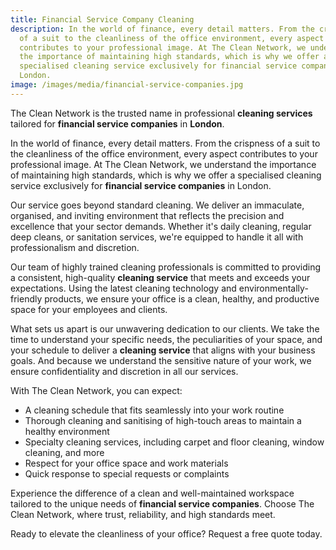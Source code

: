 ```yaml
---
title: Financial Service Company Cleaning
description: In the world of finance, every detail matters. From the crispness
  of a suit to the cleanliness of the office environment, every aspect
  contributes to your professional image. At The Clean Network, we understand
  the importance of maintaining high standards, which is why we offer a
  specialised cleaning service exclusively for financial service companies in
  London.
image: /images/media/financial-service-companies.jpg
---
```

The Clean Network is the trusted name in professional <strong>cleaning services</strong> tailored for <strong>financial service companies</strong> in <strong>London</strong>.

In the world of finance, every detail matters. From the crispness of a suit to the cleanliness of the office environment, every aspect contributes to your professional image. At The Clean Network, we understand the importance of maintaining high standards, which is why we offer a specialised cleaning service exclusively for <strong>financial service companies</strong> in London.

Our service goes beyond standard cleaning. We deliver an immaculate, organised, and inviting environment that reflects the precision and excellence that your sector demands. Whether it's daily cleaning, regular deep cleans, or sanitation services, we're equipped to handle it all with professionalism and discretion.

Our team of highly trained cleaning professionals is committed to providing a consistent, high-quality <strong>cleaning service</strong> that meets and exceeds your expectations. Using the latest cleaning technology and environmentally-friendly products, we ensure your office is a clean, healthy, and productive space for your employees and clients.

What sets us apart is our unwavering dedication to our clients. We take the time to understand your specific needs, the peculiarities of your space, and your schedule to deliver a <strong>cleaning service</strong> that aligns with your business goals. And because we understand the sensitive nature of your work, we ensure confidentiality and discretion in all our services.


With The Clean Network, you can expect:

- A cleaning schedule that fits seamlessly into your work routine
- Thorough cleaning and sanitising of high-touch areas to maintain a healthy environment
- Specialty cleaning services, including carpet and floor cleaning, window cleaning, and more
- Respect for your office space and work materials
- Quick response to special requests or complaints

Experience the difference of a clean and well-maintained workspace tailored to the unique needs of <strong>financial service companies</strong>. Choose The Clean Network, where trust, reliability, and high standards meet.

Ready to elevate the cleanliness of your office? Request a free quote today.
